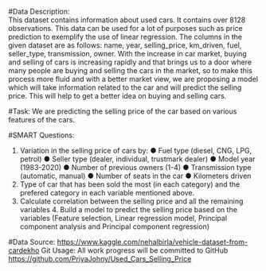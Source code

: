 #Data Description:     
This dataset contains information about used cars. It contains over 8128 observations. This data can be used for a lot of purposes such as price prediction to exemplify the use of linear regression. The columns in the given dataset are as follows: name, year, selling_price, km_driven, fuel, seller_type, transmission, owner. 
With the increase in car market, buying and selling of cars is increasing rapidly and that brings us to a door where many people are buying and selling the cars in the market, so to make this process more fluid and with a better market view, we are proposing a model which will take information related to the car and will predict the selling price. This will help to get a better idea on buying and selling cars. 

#Task: We are predicting the selling price of the car based on various features of the cars. 

#SMART Questions: 
1. Variation in the selling price of cars by: 
● Fuel type (diesel, CNG, LPG, petrol) 
● Seller type (dealer, individual, trustmark dealer) 
● Model year (1983-2020) 
● Number of previous owners (1-4) 
● Transmission type (automatic, manual) 
● Number of seats in the car 
● Kilometers driven 
2. Type of car that has been sold the most (in each category) and the prefered category in each variable mentioned above. 
3. Calculate correlation between the selling price and all the remaining variables 4. Build a model to predict the selling price based on the variables (Feature selection, Linear regression model, Principal component analysis and Principal component regression) 

#Data Source: 
https://www.kaggle.com/nehalbirla/vehicle-dataset-from-cardekho Git Usage: All work progress will be committed to GitHub 
https://github.com/PriyaJohny/Used_Cars_Selling_Price
